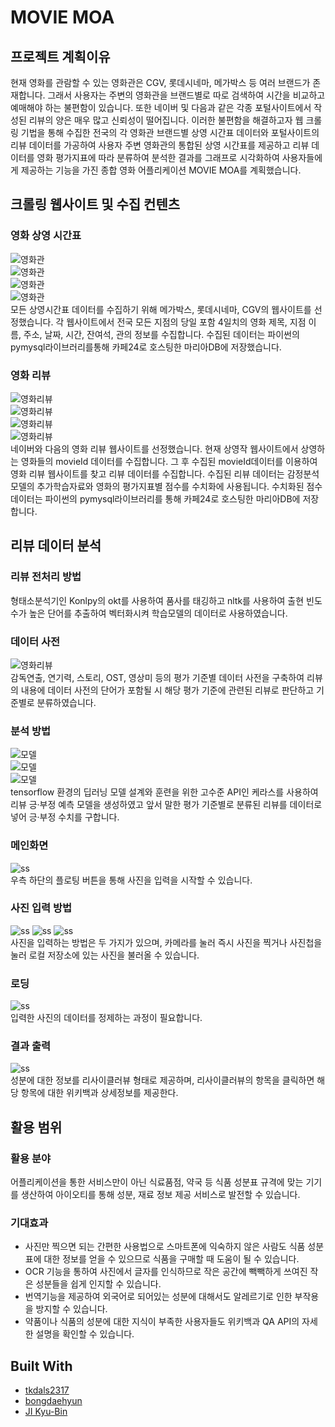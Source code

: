 # MOVIE MOA

## 프로젝트 계획이유

현재 영화를 관람할 수 있는 영화관은 CGV, 롯데시네마, 메가박스 등 여러 브랜드가 존재합니다. 그래서 사용자는 주변의 영화관을 브랜드별로 따로 검색하여 시간을 비교하고 예매해야 하는 불편함이 있습니다. 또한 네이버 및 다음과 같은 각종 포털사이트에서 작성된 리뷰의 양은 매우 많고 신뢰성이 떨어집니다. 이러한 불편함을 해결하고자 웹 크롤링 기법을 통해 수집한 전국의 각 영화관 브랜드별 상영 시간표 데이터와 포털사이트의 리뷰 데이터를 가공하여 사용자 주변 영화관의 통합된 상영 시간표를 제공하고 리뷰 데이터를 영화 평가지표에 따라 분류하여 분석한 결과를 그래프로 시각화하여 사용자들에게 제공하는 기능을 가진 종합 영화 어플리케이션 MOVIE MOA를 계획했습니다.

## 크롤링 웹사이트 및 수집 컨텐츠
### 영화 상영 시간표
![영화관](./img/ss1.png)
<br/>
![영화관](./img/ss2.png) 
<br/>
![영화관](./img/ss3.png)
<br/>
![영화관](./img/ss4.png)
<br/>
모든 상영시간표 데이터를 수집하기 위해 메가박스, 롯데시네마, CGV의 웹사이트를 선정했습니다. 각 웹사이트에서 전국 모든 지점의 당일 포함 4일치의 영화 제목, 지점 이름, 주소, 날짜, 시간, 잔여석, 관의 정보를 수집합니다. 수집된 데이터는 파이썬의 pymysql라이브러리를통해 카페24로 호스팅한 마리아DB에 저장했습니다.

### 영화 리뷰
![영화리뷰](./img/ss5.png)
<br/>
![영화리뷰](./img/ss6.png)
<br/>
![영화리뷰](./img/ss7.png)
<br/>
![영화리뷰](./img/ss8.png)
<br/>
네이버와 다음의 영화 리뷰 웹사이트를 선정했습니다. 현재 상영작 웹사이트에서 상영하는 영화들의 movieId 데이터를 수집합니다. 그 후 수집된 movieId데이터를 이용하여 영화 리뷰 웹사이트를 찾고 리뷰 데이터를 수집합니다.
수집된 리뷰 데이터는 감정분석 모델의 추가학습자료와 영화의 평가지표별 점수를 수치화에 사용됩니다. 수치화된 점수 데이터는 파이썬의 pymysql라이브러리를 통해 카페24로 호스팅한 마리아DB에 저장합니다.

## 리뷰 데이터 분석
### 리뷰 전처리 방법
형태소분석기인 Konlpy의 okt를 사용하여 품사를 태깅하고 nltk를 사용하여 출현 빈도수가 높은 단어를 추출하여 벡터화시켜 학습모델의 데이터로 사용하였습니다.
### 데이터 사전
![영화리뷰](./img/ss9.png)
<br/>
감독연출, 연기력, 스토리, OST, 영상미 등의 평가 기준별 데이터 사전을 구축하여 리뷰의 내용에 데이터 사전의 단어가 포함될 시 해당 평가 기준에 관련된 리뷰로 판단하고 기준별로 분류하였습니다.
### 분석 방법
![모델](./img/ss13.png)
<br/>
![모델](./img/ss10.png)
<br/>
![모델](./img/ss11.png)
<br/>
tensorflow 환경의 딥러닝 모델 설계와 훈련을 위한 고수준 API인 케라스를 사용하여 리뷰 긍·부정 예측 모델을 생성하였고 앞서 말한 평가 기준별로 분류된 리뷰를 데이터로 넣어 긍·부정 수치를 구합니다.

### 메인화면
![ss](./img/ss1.png)
<br/>
우측 하단의 플로팅 버튼을 통해 사진을 입력을 시작할 수 있습니다.
### 사진 입력 방법
![ss](./img/ss2.png) ![ss](./img/ss3.png) ![ss](./img/ss4.png)
<br/>
사진을 입력하는 방법은 두 가지가 있으며, 카메라를 눌러 즉시 사진을 찍거나 사진첩을 눌러 로컬 저장소에 있는 사진을 불러올 수 있습니다.
### 로딩
![ss](./img/ss5.png)
<br/>
입력한 사진의 데이터를 정제하는 과정이 필요합니다.
### 결과 출력
![ss](./img/ss6.png)
<br/>
성분에 대한 정보를 리사이클러뷰 형태로 제공하며, 리사이클러뷰의 항목을 클릭하면 해당 항목에 대한 위키백과 상세정보를 제공한다.

## 활용 범위
### 활용 분야
어플리케이션을 통한 서비스만이 아닌 식료품점, 약국 등 식품 성분표 규격에 맞는 기기를 생산하여 아이오티를 통해 성분, 재료 정보 제공 서비스로 발전할 수 있습니다.
### 기대효과
* 사진만 찍으면 되는 간편한 사용법으로 스마트폰에 익숙하지 않은 사람도 식품 성분표에 대한 정보를 얻을 수 있으므로 식품을 구매할 때 도움이 될 수 있습니다.
* OCR 기능을 통하여 사진에서 글자를 인식하므로 작은 공간에 빽빽하게 쓰여진 작은 성분들을 쉽게 인지할 수 있습니다.
* 번역기능을 제공하여 외국어로 되어있는 성분에 대해서도 알레르기로 인한 부작용을 방지할 수 있습니다.
* 약품이나 식품의 성분에 대한 지식이 부족한 사용자들도 위키백과 QA API의 자세한 설명을 확인할 수 있습니다.

## Built With

* [tkdals2317](https://github.com/tkdals2317)
* [bongdaehyun](https://github.com/bongdaehyun)
* [JI Kyu-Bin](https://github.com/jie1029)
